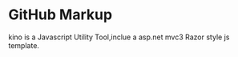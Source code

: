 GitHub Markup
=============

kino is a Javascript Utility Tool,inclue a asp.net mvc3 Razor style js template.